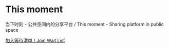 # This moment

当下时刻 - 公共空间内的分享平台 / This moment - Sharing platform in public space

[加入等待清单 / Join Wait List](https://v2rz70air4c.larksuite.com/share/base/form/shrusLdK2YpTniHS5bMTD3k3MBc)
